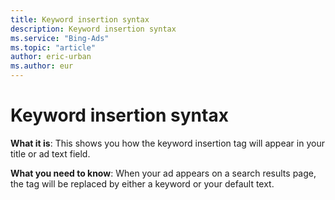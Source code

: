 ```yaml
---
title: Keyword insertion syntax
description: Keyword insertion syntax
ms.service: "Bing-Ads"
ms.topic: "article"
author: eric-urban
ms.author: eur
---
```


# Keyword insertion syntax

**What it is**: This shows you how the keyword insertion tag will appear in your title or ad text field.

**What you need to know**: When your ad appears on a search results page, the tag will be replaced by either a keyword or your default text.


